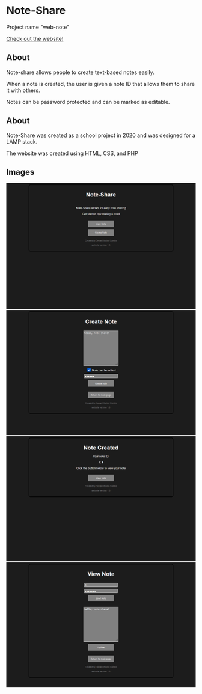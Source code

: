 # Note-Share
Project name "web-note"

[Check out the website!](http://noteshare.cc)

## About
Note-share allows people to create text-based notes easily.

When a note is created, the user is given a note ID that allows them to share it with others.

Notes can be password protected and can be marked as editable.

## About
Note-Share was created as a school project in 2020 and was designed for a LAMP stack.

The website was created using HTML, CSS, and PHP

## Images
![Main](https://github.com/cucarrillo/web-note/blob/master/screenshots/main.png)
![Creating](https://github.com/cucarrillo/web-note/blob/master/screenshots/creating.png)
![Created](https://github.com/cucarrillo/web-note/blob/master/screenshots/created.png)
![View](https://github.com/cucarrillo/web-note/blob/master/screenshots/view.png)
